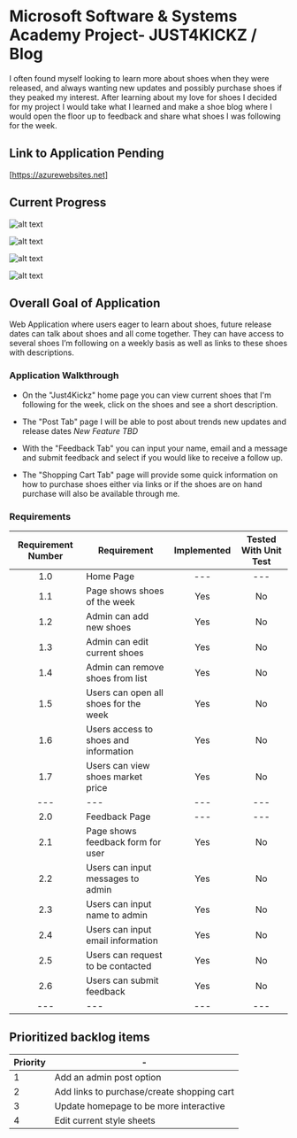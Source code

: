 # Microsoft Software & Systems Academy Project- JUST4KICKZ / Blog
I often found myself looking to learn more about shoes when they were released, and always wanting new updates and possibly purchase shoes if they peaked my interest. After learning about my love for shoes I decided for my project I would take what I learned and make a shoe blog where I would open the floor up to feedback and share what shoes I was following for the week.

## Link to Application Pending
[https://azurewebsites.net]

## Current Progress 

![alt text](https://picturesd5.blob.core.windows.net/deezblobs/Just4KickzHomePage.PNG)

![alt text](https://picturesd5.blob.core.windows.net/deezblobs/ShoePageExample.PNG)

![alt text](https://picturesd5.blob.core.windows.net/deezblobs/FeedBackPage.PNG)

![alt text](https://picturesd5.blob.core.windows.net/deezblobs/FeedBackPage2.PNG)

## Overall Goal of Application
Web Application where users eager to learn about shoes, future release dates can talk about shoes and all come together. They can have access to several shoes I’m following on a weekly basis as well as links to these shoes with descriptions.

### Application Walkthrough
- On the "Just4Kickz" home page you can view current shoes that I'm following for the week, click on the shoes and see a short description.

- The "Post Tab" page I will be able to post about trends new updates and release dates *New Feature TBD*

- With the "Feedback Tab" you can input your name, email and a message and submit feedback and select if you would like to receive a follow up.

- The "Shopping Cart Tab" page will provide some quick information on how to purchase shoes either via links or if the shoes are on hand purchase will also be available through me.

### Requirements
|Requirement Number     | Requirement                           | Implemented   | Tested With Unit Test |
|       :---:           |     ---                               |     :---:     |        :---:          |
|       1.0             | Home Page                             |    ---        |       ---             | 
|       1.1             | Page shows shoes of the week          |   Yes         |       No              |
|       1.2             | Admin can add new shoes               |   Yes         |       No              |
|       1.3             | Admin can edit current shoes          |   Yes         |       No              |
|       1.4             | Admin can remove shoes from list      |   Yes         |       No              |
|       1.5             | Users can open all shoes for the week |   Yes         |       No              |
|       1.6             | Users access to shoes and information |   Yes         |       No              |
|       1.7             | Users can view shoes market price     |   Yes         |       No              |
|       ---             |     ---                               |     ---       |        ---            |
|       2.0             | Feedback Page                         |     ---       |        ---            |
|       2.1             | Page shows feedback form for user     |   Yes         |       No              |
|       2.2             | Users can input messages to admin     |   Yes         |       No              |
|       2.3             | Users can input name to admin         |   Yes         |       No              |
|       2.4             | Users can input email information     |   Yes         |       No              |
|       2.5             | Users can request to be contacted     |   Yes         |       No              |
|       2.6             | Users can submit feedback             |   Yes         |       No              |
|       ---             |     ---                               |     ---       |        ---            |

## Prioritized backlog items

  Priority | -
--- | --- 
1 | Add an admin post option
2 | Add links to purchase/create shopping cart
3 | Update homepage to be more interactive
4 | Edit current style sheets


